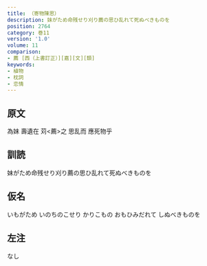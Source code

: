 ```yaml
---
title: （寄物陳思）
description: 妹がため命残せり刈り薦の思ひ乱れて死ぬべきものを
position: 2764
category: 巻11
version: '1.0'
volume: 11
comparison:
- 薦 [西（上書訂正）][嘉][文][類]
keywords:
- 植物
- 枕詞
- 恋情
---
```


## 原文

為妹 壽遺在 苅<薦>之 思乱而 應死物乎

## 訓読

妹がため命残せり刈り薦の思ひ乱れて死ぬべきものを

## 仮名

いもがため いのちのこせり かりこもの おもひみだれて しぬべきものを

## 左注

なし
